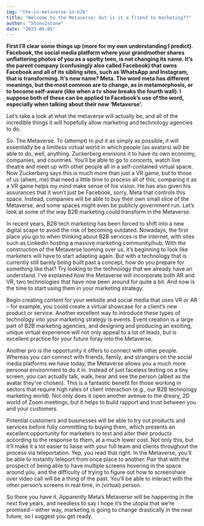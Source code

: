 ```yaml
---
img: "the-in-metaverse-in-b2b"
title: "Welcome to the Metaverse: but is it a friend to marketing??"
author: "Stone2stone"
date: "2023-06-05"
---
```


**First I’ll clear some things up (more for my own understanding I predict). Facebook, the social media platform where your grandmother shares unflattering photos of you as a spotty teen, is not changing its name. It’s the parent company (confusingly also called Facebook) that owns Facebook and all of its sibling sites, such as WhatsApp and Instagram, that is transforming. It’s new name? Meta. The word meta has different meanings, but the most common are to change, as in metamorphosis, or to become self-aware (like when a tv show breaks the fourth wall). I suppose both of these can be applied to Facebook’s use of the word, especially when talking about their new ‘Metaverse’.**

Let’s take a look at what the metaverse will actually be, and all of the incredible things it will hopefully allow marketing and technology agencies to do.

So. The Metaverse. To (attempt) to put it as simply as possible, it will essentially be a limitless virtual world in which people (as avatars) will be able to do, well, anything. Zuckerberg envisions it to have its own economy, companies, and countries. You’ll be able to go to concerts, watch live theatre and meet up with other people all in a self-contained virtual space. Now Zuckerberg says this is much more than just a VR game, but to those of us (ahem, me) that need a little time to process all of this, comparing it as a VR game helps my mind make sense of his vision. He has also given his assurances that it won’t just be Facebook, sorry, Meta that controls this space. Instead, companies will be able to buy their own small slice of the Metaverse, and some spaces might even be publicly government run. Let’s look at some of the way B2B marketing could transform in the Metaverse.

In recent years, B2B tech marketing has been forced to shift into a new digital scape to avoid the risk of becoming outdated. Nowadays, the first place you go to when thinking about B2B services is the internet, with sites such as LinkedIn hosting a massive marketing community/hub. With the construction of the Metaverse looming over us, it’s beginning to look like marketers will have to start adapting again. But with a technology that is currently still barely being built past a concept, how do you prepare for something like that? Try looking to the technology that we already have an understand. I’ve explained how the Metaverse will incorporate both AR and VR, two technologies that have now been around for quite a bit. And now is the time to start using them in your marketing strategy.

Begin creating content for your website and social media that uses VR or AR – for example, you could create a virtual showcase for a client’s new product or service. Another excellent way to introduce these types of technology into your marketing strategy is events. Event creation is a large part of B2B marketing agencies, and designing and producing an exciting, unique virtual experience will not only appeal to a lot of leads, but is excellent practice for your future foray into the Metaverse.

Another pro is the opportunity it offers to connect with other people. Whereas you can connect with friends, family, and strangers on the social media platforms we have today, the Metaverse allows you a much more personal environment to do it in. Instead of just faceless texting on a tiny screen, you can actually talk, walk, hear and see the person (albeit as the avatar they’ve chosen). This is a fantastic benefit for those working in sectors that require high rates of client interaction (e.g., our B2B technology marketing world). Not only does it open another avenue to the dreary, 2D world of Zoom meetings, but it helps to build rapport and trust between you and your customers.

Potential customers and businesses will be able to try out products and services before fully committing to buying them, which presents an excellent opportunity for marketers to test and alter their products according to the response to them, at a much lower cost. Not only this, but it’ll make it a lot easier to liaise with your full team and clients throughout the process via teleportation. Yep, you read that right. In the Metaverse, you’ll be able to instantly teleport from once place to another. Pair that with the prospect of being able to have multiple screens hovering in the space around you, and the difficulty of trying to figure out how to screenshare over video call will be a thing of the past. You’ll be able to interact with the other person’s screens in real time, in (virtual) person.

So there you have it. Apparently Meta’s Metaverse will be happening in the next five years, and needless to say I hope it’s the utopia that we’re promised – either way, marketing is going to change drastically in the near future, so I suggest you get ready.
